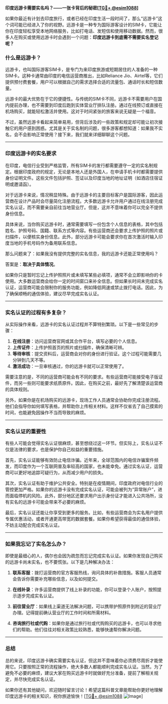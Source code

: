 **印度远游卡需要实名吗？——一张卡背后的秘密[[TG💪+ @esim1088](https://t.me/s/esim1088)]**

如果你最近有计划去印度旅行，或者已经在印度生活一段时间了，那么“远游卡”这个词可能已经进入了你的视野。远游卡是一种专为国际游客设计的SIM卡，它能让你在印度轻松享受本地网络服务，比如打电话、发短信和使用移动数据。然而，很多人在购买或使用远游卡时会遇到一个问题：**印度远游卡到底需不需要实名登记呢？**

### 什么是远游卡？

远游卡，也叫国际游客SIM卡，是专门为来印度旅游或短期居住的人准备的一种SIM卡。这种卡通常由印度的电信运营商推出，比如Reliance Jio、Airtel等，它们提供预付费套餐，用户可以根据自己的需求选择合适的流量包、通话时长和短信数量。

远游卡的最大优势在于它的便捷性。与传统的SIM卡不同，远游卡不需要用户在国内提前办理，也不需要到印度后跑到实体营业厅排队注册。通过在线预订或直接在机场购买，就能轻松激活并使用。这对于时间紧张的旅客来说无疑是一个福音。

不过，虽然远游卡看起来简单易用，但背后涉及的一些政策和规定却可能让初次接触它的用户感到困惑。尤其是关于实名制的问题，很多游客都想知道：如果我不实名，会不会影响正常使用？接下来，我们就来详细聊聊这个问题。

---

### 印度远游卡的实名要求

在印度，电信行业受到严格监管，所有SIM卡的发行都需要遵守一定的实名制规定。根据印度政府的规定，无论是本地人还是外国人，在申请手机卡时都需要提供身份证明文件。这些文件包括护照、签证以及印度当地的地址证明（如酒店住宿证明或邀请函）。

对于远游卡来说，情况稍显特殊。由于远游卡的主要目标客户是国际游客，因此运营商在设计产品时会尽量简化注册流程。大多数远游卡允许用户通过在线注册完成实名认证，而不需要亲自前往当地营业厅。但是，这并不意味着你可以完全不提供身份信息。

具体来说，当你购买远游卡时，通常需要填写一份包含个人信息的表格，其中包括姓名、护照号码、国籍、联系方式等内容。有些运营商还会要求上传护照的照片或扫描件，以便核实身份信息。此外，部分远游卡可能会要求你在首次激活时输入印度当地的手机号码作为备用联系信息。

那么问题来了：如果我没有提供完整的实名信息，我的远游卡还能正常使用吗？

答案是：**取决于具体情况**。

如果你只是暂时忘记上传护照照片或未填写某些必填项，通常不会立即影响你的卡使用。大多数运营商会给你一定的时间窗口来补全信息。但如果长时间未完成实名认证，运营商可能会限制你的服务功能，例如降低网速或禁止拨打电话。因此，为了确保顺畅的通信体验，建议尽早完成实名认证。

---

### 实名认证的过程有多复杂？

从实际操作来看，远游卡的实名认证过程并不算特别繁琐。以下是一些常见的步骤：

1. **在线注册**：访问运营商官网或其合作平台，填写必要的个人信息。
2. **上传证件**：上传护照首页的照片或扫描件，确保清晰可辨。
3. **等待审核**：提交资料后，运营商会对你的身份进行验证。这个过程可能需要几分钟到几天不等。
4. **激活成功**：一旦审核通过，你的远游卡就可以正常使用了。

需要注意的是，不同的运营商可能会有不同的要求。有些运营商可能接受电子版证件，而另一些则可能要求纸质原件。因此，在购买之前，最好先了解清楚该运营商的具体规则。

另外，如果你是在机场购买的远游卡，现场工作人员通常会协助你完成注册流程。他们会指导你如何填写表格，并帮助你上传相关材料。这样不仅省去了自己摸索的时间，也能避免因操作不当而导致的麻烦。

---

### 实名认证的重要性

有些人可能会觉得实名认证很麻烦，甚至想绕过这一环节。但实际上，实名认证不仅是法律的要求，也是保护你自己权益的重要措施。

首先，实名认证能够有效防止电信诈骗。近年来，全球范围内的电信诈骗案件频发，而印度作为一个互联网普及率较高的国家，也未能幸免。通过实名认证，运营商可以更好地追踪可疑行为，从而减少用户的损失。

其次，实名认证有助于维护公共安全。特别是在疫情期间，印度政府对电信行业的管控更加严格。如果你的远游卡没有完成实名认证，可能会被列为“异常账户”，进而面临停机的风险。此外，部分地区还要求用户出示身份证才能进入公共场所，没有实名的远游卡可能会带来不必要的麻烦。

最后，实名认证还能让你享受到更多的服务。比如，有些运营商会为实名用户提供专属优惠活动，或者开通更高带宽的数据套餐。如果你希望获得最佳的通信体验，不妨主动配合完成实名认证。

---

### 如果我忘记了实名怎么办？

即使是最细心的人，偶尔也会因为疏忽而忘记完成实名认证。如果你发现自己购买的远游卡尚未实名，也不要慌张。以下是几种解决办法：

1. **联系客服**：拨打运营商的官方客服热线，询问具体的补救措施。客服人员通常会告诉你需要补充哪些信息，以及如何提交。
   
2. **在线补录**：许多运营商提供了线上补录的功能，你可以登录个人账户，按照提示逐步完成实名认证。

3. **前往营业厅**：如果线上渠道无法解决问题，可以携带护照原件到附近的营业厅办理。记得提前确认营业厅的工作时间和所需材料。

4. **咨询旅行社或代购**：如果你是通过旅行社或代购购买的远游卡，也可以寻求他们的帮助。他们往往对相关政策比较熟悉，能够快速帮你解决问题。

---

### 总结

总的来说，印度远游卡确实需要实名认证，但这并不意味着你必须费尽周折才能使用它。只要按照正常的流程操作，绝大多数人都能顺利完成实名认证。当然，为了避免不必要的麻烦，建议大家在购买远游卡时就做好充分准备，提前了解相关规定，并尽快完成实名认证。

如果你还有其他疑问，欢迎随时留言讨论！希望这篇科普文章能帮助你更好地理解印度远游卡的相关知识，祝你旅途愉快！[[TG💪+ @esim1088](https://t.me/s/esim1088) ![Image](https://i.postimg.cc/4NQfJmqS/Snipaste-2025-05-13-00-14-12.png)]